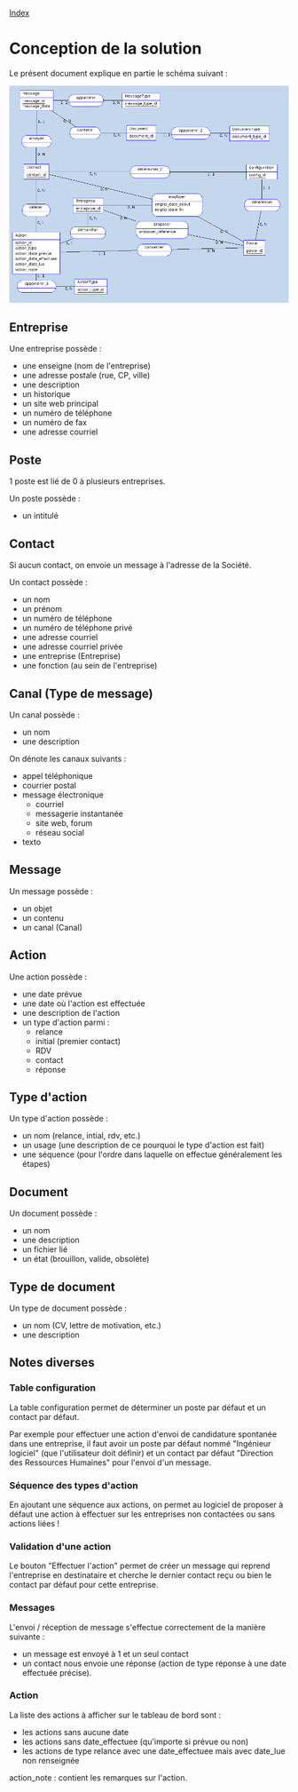 [Index](index.html)

# Conception de la solution

Le présent document explique en partie le schéma suivant : 

![Dernier schéma MERISE de Coche](schema_conceptuel.png)

## Entreprise

Une entreprise possède : 

  * une enseigne (nom de l'entreprise)
  * une adresse postale (rue, CP, ville)
  * une description
  * un historique
  * un site web principal
  * un numéro de téléphone
  * un numéro de fax
  * une adresse courriel

## Poste

1 poste est lié de 0 à plusieurs entreprises.

Un poste possède : 

  * un intitulé

## Contact

Si aucun contact, on envoie un message à l'adresse de la Société.

Un contact possède : 

  * un nom
  * un prénom
  * un numéro de téléphone
  * un numéro de téléphone privé
  * une adresse courriel
  * une adresse courriel privée
  * une entreprise (Entreprise)
  * une fonction (au sein de l'entreprise)

## Canal (Type de message)

Un canal possède : 

  * un nom
  * une description

On dénote les canaux suivants : 

  * appel téléphonique
  * courrier postal
  * message électronique
    * courriel
    * messagerie instantanée
    * site web, forum
    * réseau social
  * texto

## Message

Un message possède :

  * un objet
  * un contenu
  * un canal (Canal)

## Action

Une action possède : 

  * une date prévue
  * une date où l'action est effectuée
  * une description de l'action
  * un type d'action parmi : 
    * relance
    * initial (premier contact)
    * RDV
    * contact
    * réponse

## Type d'action

Un type d'action possède : 

  * un nom (relance, intial, rdv, etc.)
  * un usage (une description de ce pourquoi le type d'action est fait)
  * une séquence (pour l'ordre dans laquelle on effectue généralement les étapes)

## Document

Un document possède : 

  * un nom
  * une description
  * un fichier lié
  * un état (brouillon, valide, obsolète)

## Type de document

Un type de document possède : 

  * un nom (CV, lettre de motivation, etc.)
  * une description

## Notes diverses

### Table configuration

La table configuration permet de déterminer un poste par défaut et un contact par défaut.

Par exemple pour effectuer une action d'envoi de candidature spontanée dans une entreprise, il faut avoir un poste par défaut nommé "Ingénieur logiciel" (que l'utilisateur doit définir) et un contact par défaut "Direction des Ressources Humaines" pour l'envoi d'un message.

### Séquence des types d'action

En ajoutant une séquence aux actions, on permet au logiciel de proposer à défaut une action à effectuer sur les entreprises non contactées ou sans actions liées !

### Validation d'une action

Le bouton "Effectuer l'action" permet de créer un message qui reprend l'entreprise en destinataire et cherche le dernier contact reçu ou bien le contact par défaut pour cette entreprise.

### Messages

L'envoi / réception de message s'effectue correctement de la manière suivante : 

  * un message est envoyé à 1 et un seul contact
  * un contact nous envoie une réponse (action de type réponse à une date effectuée précise).

### Action

La liste des actions à afficher sur le tableau de bord sont : 

  * les actions sans aucune date
  * les actions sans date_effectuee (qu'importe si prévue ou non)
  * les actions de type relance avec une date\_effectuee mais avec date\_lue non renseignée

action_note : contient les remarques sur l'action.
